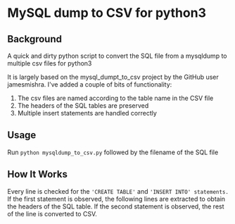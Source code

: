 # MySQL dump to CSV for python3
## Background
A quick and dirty python script to convert the SQL file from a mysqldump to multiple csv files for python3

It is largely based on the mysql_dumpt_to_csv project by the GitHub user jamesmishra. I've added a couple of bits of functionality:

1. The csv files are named according to the table name in the CSV file
2. The headers of the SQL tables are preserved
3. Multiple insert statements are handled correctly


## Usage
Run `python mysqldump_to_csv.py` followed by the filename of the SQL file


## How It Works
Every line is checked for the `'CREATE TABLE'` and `'INSERT INTO' statements.`
If the first statement is observed, the following lines are extracted to obtain the headers of the SQL table.
If the second statement is observed, the rest of the line is converted to CSV.
